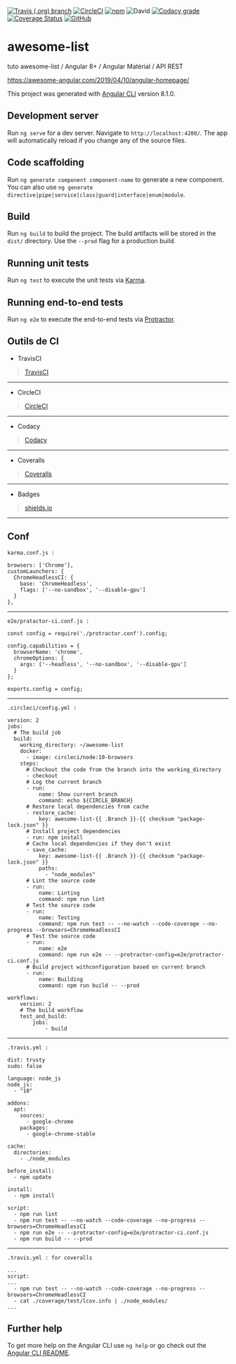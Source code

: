 [![Travis (.org) branch](https://img.shields.io/travis/WingsHell/awesome-list/master.svg?label=TravisCI&logo=travis&style=plastic)](https://travis-ci.org/WingsHell/coverage-test)
[![CircleCI](https://img.shields.io/circleci/build/gh/WingsHell/awesome-list/master.svg?label=CircleCI&logo=CircleCI&style=plastic)](https://circleci.com/gh/WingsHell/awesome-list)
[![npm](https://img.shields.io/npm/v/@angular/cli.svg?color=%234c1&label=npm%20package&logo=npm&style=plastic)](https://badge.fury.io/js/%40angular%2Fcli)
![David](https://img.shields.io/david/WingsHell/awesome-list.svg?color=%234b1&style=plastic)
[![Codacy grade](https://img.shields.io/codacy/grade/c39efc40abd0469f856a4efcfc4efe95.svg?color=%234c1&label=Codacy%20Grade&logo=codacy&style=plastic)](https://www.codacy.com/app/WingsHell/awesome-list?utm_source=github.com&amp;utm_medium=referral&amp;utm_content=WingsHell/awesome-list&amp;utm_campaign=Badge_Grade)
[![Coverage Status](https://coveralls.io/repos/github/WingsHell/awesome-list/badge.svg?branch=master)](https://coveralls.io/github/WingsHell/awesome-list?branch=master)
[![GitHub](https://img.shields.io/github/license/WingsHell/awesome-list.svg?style=plastic)](https://www.gnu.org/licenses/gpl-3.0)

# awesome-list

tuto awesome-list / Angular 8+ / Angular Matérial / API REST

https://awesome-angular.com/2019/04/10/angular-homepage/

This project was generated with [Angular CLI](https://github.com/angular/angular-cli) version 8.1.0.

## Development server

Run `ng serve` for a dev server. Navigate to `http://localhost:4200/`. The app will automatically reload if you change any of the source files.

## Code scaffolding

Run `ng generate component component-name` to generate a new component. You can also use `ng generate directive|pipe|service|class|guard|interface|enum|module`.

## Build

Run `ng build` to build the project. The build artifacts will be stored in the `dist/` directory. Use the `--prod` flag for a production build.

## Running unit tests

Run `ng test` to execute the unit tests via [Karma](https://karma-runner.github.io).

## Running end-to-end tests

Run `ng e2e` to execute the end-to-end tests via [Protractor](http://www.protractortest.org/).

## Outils de CI

* TravisCI
> [TravisCI](https://travis-ci.org/WingsHell/awesome-list)

-----------------

* CircleCI
> [CircleCI](https://circleci.com/dashboard)

-----------------

* Codacy
> [Codacy](https://app.codacy.com/projects)

-----------------

* Coveralls
> [Coveralls](https://coveralls.io/github/WingsHell/awesome-list)

-----------------

* Badges
> [shields.io](https://shields.io/)

-----------------

## Conf

`karma.conf.js :`

    browsers: ['Chrome'],
    customLaunchers: {
      ChromeHeadlessCI: {
        base: 'ChromeHeadless',
        flags: ['--no-sandbox', '--disable-gpu']
      }
    },

-----------------

`e2e/pratactor-ci.conf.js :`

    const config = require('./protractor.conf').config;

    config.capabilities = {
      browserName: 'chrome',
      chromeOptions: {
        args: ['--headless', '--no-sandbox', '--disable-gpu']
      }
    };

    exports.config = config;

-----------------

`.circleci/config.yml :`

    version: 2
    jobs:
      # The build job
      build:
        working_directory: ~/awesome-list
        docker:
          - image: circleci/node:10-browsers
        steps:
          # Checkout the code from the branch into the working_directory
          - checkout
          # Log the current branch
          - run:
              name: Show current branch
              command: echo ${CIRCLE_BRANCH}
          # Restore local dependencies from cache
          - restore_cache:
              key: awesome-list-{{ .Branch }}-{{ checksum "package-lock.json" }}
          # Install project dependencies
          - run: npm install
          # Cache local dependencies if they don't exist
          - save_cache:
              key: awesome-list-{{ .Branch }}-{{ checksum "package-lock.json" }}
              paths:
                - "node_modules"
          # Lint the source code
          - run:
              name: Linting
              command: npm run lint
          # Test the source code
          - run:
              name: Testing
              command: npm run test -- --no-watch --code-coverage --no-progress --browsers=ChromeHeadlessCI
          # Test the source code
          - run:
              name: e2e
              command: npm run e2e -- --protractor-config=e2e/protractor-ci.conf.js
          # Build project withconfiguration based on current branch
          - run:
              name: Building
              command: npm run build -- --prod

    workflows:
        version: 2
        # The build workflow
        test_and_build:
            jobs:
                - build


-----------------

`.travis.yml :`

    dist: trusty
    sudo: false

    language: node_js
    node_js:
      - "10"

    addons:
      apt:
        sources:
          - google-chrome
        packages:
          - google-chrome-stable

    cache:
      directories:
        - ./node_modules

    before_install:
      - npm update

    install:
      - npm install

    script:
      - npm run lint
      - npm run test -- --no-watch --code-coverage --no-progress --browsers=ChromeHeadlessCI
      - npm run e2e -- --protractor-config=e2e/protractor-ci.conf.js
      - npm run build -- --prod

-----------------

`.travis.yml : for coveralls`

    ...
    script:
    ...
      - npm run test -- --no-watch --code-coverage --no-progress --browsers=ChromeHeadlessCI
      - cat ./coverage/test/lcov.info | ./node_modules/
    ...

## Further help

To get more help on the Angular CLI use `ng help` or go check out the [Angular CLI README](https://github.com/angular/angular-cli/blob/master/README.md).
